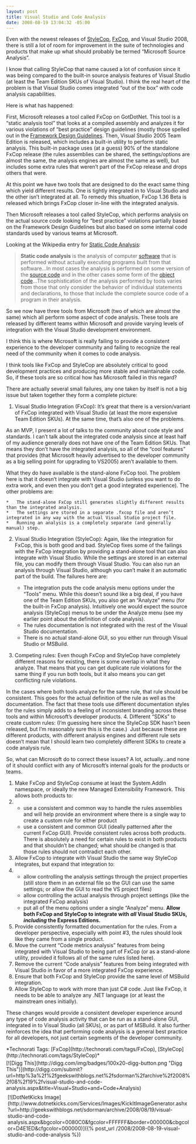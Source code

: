 ```yaml
---
layout: post
title: Visual Studio and Code Analysis
date: 2008-08-19 13:04:32 -05:00
---
```


Even with the newest releases of [StyleCop](http://code.msdn.microsoft.com/sourceanalysis), [FxCop](http://msdn.microsoft.com/en-us/library/bb429476(VS.80).aspx), and Visual Studio 2008, there is still a lot of room for improvement in the suite of technologies and products that make up what should probably be termed “Microsoft Source Analysis”.

I know that calling StyleCop that name caused a lot of confusion since it was being compared to the built-in source analysis features of Visual Studio (at least the Team Edition SKUs of Visual Studio). I think the real heart of the problem is that Visual Studio comes integrated “out of the box” with code analysis capabilities.

Here is what has happened:

First, Microsoft releases a tool called FxCop on GotDotNet. This tool is a “static analysis tool” that looks at a compiled assembly and analyzes it for various violations of “best practice” design guidelines (mostly those spelled out in the [Framework Design Guidelines](http://www.amazon.com/gp/redirect.html?ie=UTF8&location=http%3A%2F%2Fwww.amazon.com%2FFramework-Design-Guidelines-Conventions-Development%2Fdp%2F0321246756%3Fie%3DUTF8%26s%3Dbooks%26qid%3D1216257857%26sr%3D8-1&tag=scotdorm-20&linkCode=ur2&camp=1789&creative=9325). Then, Visual Studio 2005 Team Edition is released, which includes a built-in utility to perform static analysis. This built-in package uses (at a guess) 90% of the standalone FxCop release (the rules assemblies can be shared, the settings/options are almost the same, the analysis engines are almost the same as well), but includes some extra rules that weren’t part of the FxCop release and drops others that were. 

At this point we have two tools that are designed to do the exact same thing which yield different results. One is tightly integrated in to Visual Studio and the other isn’t integrated at all. To remedy this situation, FxCop 1.36 Beta is released which brings FxCop closer in-line with the integrated analysis.

Then Microsoft releases a tool called StyleCop, which performs analysis on the actual source code looking for “best practice” violations partially based on the Framework Design Guidelines but also based on some internal code standards used by various teams at Microsoft.

Looking at the Wikipedia entry for [Static Code Analysis](http://en.wikipedia.org/wiki/Code_analysis):

> **Static code analysis** is the analysis of computer [software](http://en.wikipedia.org/wiki/Software) that is performed without actually executing programs built from that software…In most cases the analysis is performed on some version of the [source code](http://en.wikipedia.org/wiki/Source_code) and in the other cases some form of the [object code](http://en.wikipedia.org/wiki/Object_code)…The sophistication of the analysis performed by tools varies from those that only consider the behavior of individual statements and declarations, to those that include the complete source code of a program in their analysis.

So we now have three tools from Microsoft (two of which are almost the same) which all perform some aspect of code analysis. These tools are released by different teams within Microsoft and provide varying levels of integration with the Visual Studio development environment. 

I think this is where Microsoft is really failing to provide a consistent experience to the developer community and failing to recognize the real need of the community when it comes to code analysis.

I think tools like FxCop and StyleCop are absolutely critical to good development practices and producing more stable and maintainable code. So, if these tools are so critical how has Microsoft failed in this regard?

There are actually several small failures, any one taken by itself is not a big issue but taken together they form a complete picture:

1.  Visual Studio Integration (FxCop): It’s great that there is a version/variant of FxCop integrated with Visual Studio (at least the more expensive Team Edition SKUs). At the same time, that’s also one of the problems.        

As an MVP, I present a lot of talks to the community about code style and standards. I can’t talk about the integrated code analysis since at least half of my audience generally does not have one of the Team Edition SKUs. That means they don’t have the integrated analysis, so all of the “cool features” that provides (that Microsoft heavily advertised to the developer community as a big selling point for upgrading to VS2005) aren’t available to them.         

What they do have available is the stand-alone FxCop tool. The problem here is that it doesn’t integrate with Visual Studio (unless you want to do extra work, and even then you don’t get a good integrated experience). The other problems are:         

    *   The stand-alone FxCop still generates slightly different results than the integrated analysis. 
    *   The settings are stored in a separate .fxcop file and aren’t integrated in any way with the actual Visual Studio project file. 
    *   Running an analysis is a completely separate (and generally manual) step.    
2.  Visual Studio Integration (StyleCop): Again, like the integration for FxCop, this is both good and bad. StyleCop fixes some of the failings with the FxCop integration by providing a stand-alone tool that can also integrate with Visual Studio. While the settings are stored in an external file, you can modify them through Visual Studio. You can also run an analysis through Visual Studio, although you can’t make it an automatic part of the build. The failures here are:        

    *   The integration puts the code analysis menu options under the “Tools” menu. While this doesn’t sound like a big deal, if you have one of the Team Edition SKUs, you also get an “Analyze” menu (for the built-in FxCop analysis). Intuitively one would expect the source analysis (StyleCop) menus to be under the Analyze menu (see my earlier point about the definition of code analysis).
    *   The rules documentation is not integrated with the rest of the Visual Studio documentation.
    *   There is no actual stand-alone GUI, so you either run through Visual Studio or MSBuild.   
3.  Competing rules: Even though FxCop and StyleCop have completely different reasons for existing, there is some overlap in what they analyze. That means that you can get duplicate rule violations for the same thing if you run both tools, but it also means you can get conflicting rule violations.       

In the cases where both tools analyze for the same rule, that rule should be consistent. This goes for the actual definition of the rule as well as the documentation. The fact that these tools use different documentation styles for the rules simply adds to a feeling of inconsistent branding across these tools and within Microsoft’s developer products.
4.  Different “SDKs” to create custom rules: (I’m guessing here since the StyleCop SDK hasn’t been released, but I’m reasonably sure this is the case.)  Just because these are different products, with different analysis engines and different rule sets doesn’t mean that I should learn two completely different SDKs to create a code analysis rule.  

So, what can Microsoft do to correct these issues? A lot, actually…and none of it should conflict with any of Microsoft’s internal goals for the products or teams.

1.  Make FxCop and StyleCop consume at least the System.AddIn namespace, or ideally the new Managed Extensibility Framework. This allows both products to:
2.  *   use a consistent and common way to handle the rules assemblies and will help provide an environment where there is a single way to create a custom rule for either product
    *   use a consistent and common GUI (ideally patterned after the current FxCop GUI).    Provide consistent rules across both products. There is absolutely a need for certain rules to exist in both products and that shouldn’t be changed; what should be changed is that those rules should not contradict each other.
3.  Allow FxCop to integrate with Visual Studio the same way StyleCop integrates, but expand that integration to:
4.  *   allow controlling the analysis settings through the project properties (still store them in an external file so the GUI can use the same settings; or allow the GUI to read the VS project files)
    *   allow controlling the actual analysis through project settings (like the integrated FxCop analysis)
    *   put all of the menu options under a single “Analyze” menu.    **Allow both FxCop and StyleCop to integrate with *all* Visual Studio SKUs, *including* the Express Editions.**
5.  Provide consistently formatted documentation for the rules. From a developer perspective, especially with point #3, the rules should look like they came from a single product.
6.  Move the current “Code metrics analysis” features from being integrated with Visual Studio to being part of FxCop (or as a stand-alone utility, provided it follows all of the same rules listed here).
7.  Remove the current “Code analysis” features from being integrated with Visual Studio in favor of a more integrated FxCop experience.
8.  Ensure that both FxCop and StyleCop provide the same level of MSBuild integration.
9.  Allow StyleCop to work with more than just C# code. Just like FxCop, it needs to be able to analyze any .NET language (or at least the mainstream ones initially).  

These changes would provide a consistent developer experience around any type of code analysis activity that can be run as a stand-alone GUI, integrated in to Visual Studio (all SKUs), or as part of MSBuild. It also further reinforces the idea that performing code analysis is a general best practice for all developers, not just certain segments of the developer community.
  <div class="wlWriterSmartContent" id="scid:0767317B-992E-4b12-91E0-4F059A8CECA8:e85e4f1b-6bac-49cf-92cc-7de8bbe28ce5" style="padding-right: 0px; display: inline; padding-left: 0px; float: none; padding-bottom: 0px; margin: 0px; padding-top: 0px">*Technorati Tags: [FxCop](http://technorati.com/tags/FxCop), [StyleCop](http://technorati.com/tags/StyleCop)*</div><div class="wlWriterHeaderFooter" style="text-align:left; margin:0px; padding:4px 0px 4px 0px;">[![Digg This](http://digg.com/img/badges/100x20-digg-button.png "Digg This")](http://digg.com/submit?url=http%3a%2f%2fgeekswithblogs.net%2fsdorman%2farchive%2f2008%2f08%2f19%2fvisual-studio-and-code-analysis.aspx&title=Visual+Studio+and+Code+Analysis)</div><div class="wlWriterHeaderFooter" style="text-align:left; margin:0px; padding:4px 4px 4px 4px;">[![DotNetKicks Image](http://www.dotnetkicks.com/Services/Images/KickItImageGenerator.ashx?url=http://geekswithblogs.net/sdorman/archive/2008/08/19/visual-studio-and-code-analysis.aspx&bgcolor=0080C0&fgcolor=FFFFFF&border=000000&cbgcolor=D4E1ED&cfgcolor=000000)]({% post_url /2008/2008-08-19-visual-studio-and-code-analysis %})</div>
